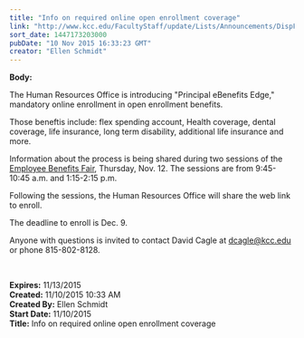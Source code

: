 ```yaml
---
title: "Info on required online open enrollment coverage"
link: "http://www.kcc.edu/FacultyStaff/update/Lists/Announcements/DispForm.aspx?ID=2075"
sort_date: 1447173203000
pubDate: "10 Nov 2015 16:33:23 GMT"
creator: "Ellen Schmidt"
---
```


<div><b>Body:</b> <div class="ExternalClass7450495DEEFF478DB7CDB2D21DDC6203"><p>​The Human Resources Office is introducing &quot;Principal eBenefits Edge,&quot;  mandatory online enrollment in open enrollment benefits.</p>
<p>Those beneftis include: flex spending account, Health coverage, dental coverage, life insurance, long term disability, additional life insurance and more.</p>
<p>Information about the process is being shared during two sessions of the <a href="/FacultyStaff/departments/hr/Documents/2015%20Employee%20Benefits%20Fair%20Agenda.pdf">Employee Benefits Fair</a>, Thursday, Nov. 12. The sessions are from 9:45-10:45 a.m. and 1:15-2:15 p.m. </p>
<p>Following the sessions, the Human Resources Office will share the web link to enroll.</p>
<p>The deadline to enroll is Dec. 9.</p>
<p>Anyone with questions is invited to contact David Cagle at <a href="mailto:dcagle@kcc.edu">dcagle@kcc.edu</a> or phone 815-802-8128.</p>
<p> </p></div></div>
<div><b>Expires:</b> 11/13/2015</div>
<div><b>Created:</b> 11/10/2015 10:33 AM</div>
<div><b>Created By:</b> Ellen Schmidt</div>
<div><b>Start Date:</b> 11/10/2015</div>
<div><b>Title:</b> Info on required online open enrollment coverage</div>
